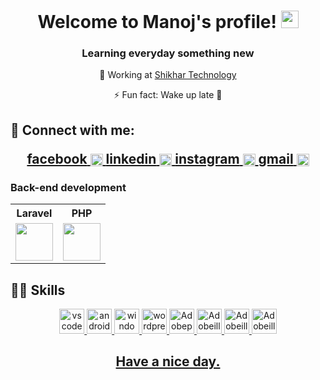 <h1 align="center">
  Welcome to Manoj's profile!
  <img src="https://media.giphy.com/media/hvRJCLFzcasrR4ia7z/giphy.gif" width="28">
</h1>

<h3 align="center">Learning everyday something new</h3>

<p align="center"> 💼 Working at <a href="https://shikhartech.com/">Shikhar Technology</a> </p> 
<p align="center"> ⚡ Fun fact: Wake up late 🛌 </p>

 <h2>🔌 Connect with me:
 <p align="center">
  <a href="https://www.facebook.com/manozchhetri2053">
    <label align="center" height="20"  alt="facebook">facebook</label>
    <img align="center" src="https://upload.wikimedia.org/wikipedia/en/0/04/Facebook_f_logo_%282021%29.svg" height="20" />
  </a>
   
   <a href="https://www.linkedin.com/in/manoz-chhetri-6ba217246/">
    <label align="center" height="20">linkedin</label>
    <img align="center" src="https://upload.wikimedia.org/wikipedia/commons/e/e9/Linkedin_icon.svg" height="20" />
  </a>
   
   <a href="https://www.instagram.com/manoz_chhetry">
    <label align="center" height="20">instagram</label>
    <img align="center" src="https://upload.wikimedia.org/wikipedia/commons/e/e7/Instagram_logo_2016.svg" height="20" />
  </a>
   
   <a href="mailto:manozchhetri123@gmail.com">
    <label align="center" height="20">gmail</label>
    <img align="center" src="https://upload.wikimedia.org/wikipedia/commons/4/4e/Gmail_Icon.png" height="20" />
  </a>  
</p>

  
### Back-end development

<table>
  <tr>
    <th align="center">Laravel</th>
    <th align="center">PHP</th>
  </tr>
  <tr>
    <td align="center">
      <img src="https://upload.wikimedia.org/wikipedia/commons/thumb/9/9a/Laravel.svg/1200px-Laravel.svg.png" height="60">
    </td>
    <td align="center">
      <img src="https://i0.wp.com/phpmagazine.net/wp-content/uploads/2020/09/php8.png?fit=420%2C206&ssl=1" height="60">
    </td>
    
  </tr>
</table>

<h2>👩‍💻 Skills</h2>

<p align="center"> 
  <a href="https://code.visualstudio.com"><img src="https://github.com/keikomori/icons-badges/blob/master/icons/VSCode/vscode.svg" alt="vscode" width="40" height="40"/>
  <a href="https://developer.android.com/studio/"><img src="https://github.com/keikomori/icons-badges/blob/master/icons/Android/android.svg" alt="androidstudio" width="40" height="40"/>
  <a href="https://www.microsoft.com/pt-br/windows/"><img src="https://github.com/keikomori/icons-badges/blob/master/icons/Windows/windows.svg" alt="windows" width="40" height="40"/>
  <a href="https://br.wordpress.org/"><img src="https://github.com/keikomori/icons-badges/blob/master/icons/WordPress/wordpress.svg" alt="wordpress" width="40" height="40"/>
    <a href="https://www.adobe.com/products/photoshop.html"><img src="https://upload.wikimedia.org/wikipedia/commons/2/20/Photoshop_CC_icon.png" alt="Adobephotoshop" width="40" height="40"/>
      <a href="https://www.adobe.com/products/illustrator.html"><img src="https://upload.wikimedia.org/wikipedia/commons/f/fb/Adobe_Illustrator_CC_icon.svg" alt="Adobeillustrator" width="40" height="40"/>
        <a href="https://www.adobe.com/products/premiere.html"><img src="https://upload.wikimedia.org/wikipedia/commons/4/40/Adobe_Premiere_Pro_CC_icon.svg" alt="Adobeillustrator" width="40" height="40"/>
        <a href="https://www.canva.com/"><img src="https://upload.wikimedia.org/wikipedia/commons/0/08/Canva_icon_2021.svg" alt="Adobeillustrator" width="40" height="40"/>          
</p>

<p><h2 align="center">Have a nice day.<h2></p>    

    

    
    
